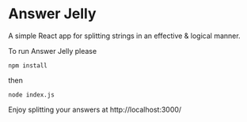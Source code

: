 # Answer Jelly
A simple React app for splitting strings in an effective & logical manner. 

To run Answer Jelly please

```
npm install
```
then
```
node index.js
```
Enjoy splitting your answers at http://localhost:3000/
